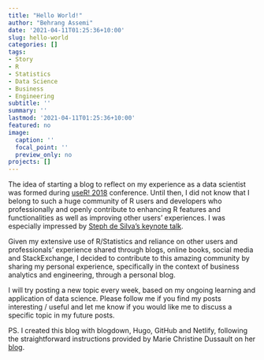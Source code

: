 ```yaml
---
title: "Hello World!"
author: "Behrang Assemi"
date: '2021-04-11T01:25:36+10:00'
slug: hello-world
categories: []
tags:
- Story
- R
- Statistics
- Data Science
- Business
- Engineering
subtitle: ''
summary: ''
lastmod: '2021-04-11T01:25:36+10:00'
featured: no
image:
  caption: ''
  focal_point: ''
  preview_only: no
projects: []
---
```


The idea of starting a blog to reflect on my experience as a data scientist was formed during [useR! 2018](https://user2018.r-project.org/) conference. Until then, I did not know that I belong to such a huge community of R users and developers who professionally and openly contribute to enhancing R features and functionalities as well as improving other users’ experiences. I was especially impressed by [Steph de Silva’s keynote talk](https://www.youtube.com/watch?v=27FxbDtCFoc).

Given my extensive use of R/Statistics and reliance on other users and professionals’ experience shared through blogs, online books, social media and StackExchange, I decided to contribute to this amazing community by sharing my personal experience, specifically in the context of business analytics and engineering, through a personal blog.

I will try posting a new topic every week, based on my ongoing learning and application of data science. Please follow me if you find my posts interesting / useful and let me know if you would like me to discuss a specific topic in my future posts.

PS. I created this blog with blogdown, Hugo, GitHub and Netlify, following the straightforward instructions provided by Marie Christine Dussault on her [blog](http://mcdussault.rbind.io/post/building-your-blog-using-blogdown/).
